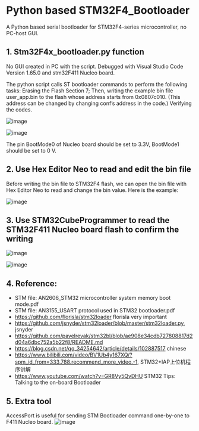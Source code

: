 # Python based STM32F4_Bootloader
 A Python based serial bootloader for STM32F4-series microcontroller, no PC-host GUI.

## 1. Stm32F4x_bootloader.py function
    
No GUI created in PC with the script. Debugged with Visual Studio Code Version 1.65.0 and stm32F411 Nucleo board. 

The python script calls ST bootloader commands to perform the following tasks: 
Erasing the Flash Section 7;
Then, writing the example bin file user_app.bin to the flash whose address starts from 0x0807c010. (This address can be changed by changing conf’s address in the code.) 
Verifying the codes. 

![image](https://github.com/shilianzhao/Python-based-STM32F4-Bootloader/assets/31520270/de87d36c-288b-414b-9758-b036999cc054)

![image](https://github.com/shilianzhao/Python-based-STM32F4-Bootloader/assets/31520270/efe55c0c-12ac-4422-b5ae-3ca0b63dd3ff)

The pin BootMode0 of Nucleo board should be set to 3.3V, BootMode1 should be set to 0 V.

## 2. Use Hex Editor Neo to read and edit the bin file 

Before writing the bin file to STM32F4 flash, we can open the bin file with Hex Editor Neo to read and change the bin value. Here is the example:

![image](https://github.com/shilianzhao/Python-based-STM32F4-Bootloader/assets/31520270/ca64565d-9535-4406-88ff-8f93f8e90861)

## 3.	Use STM32CubeProgrammer to read the STM32F411 Nucleo board flash to confirm the writing

 ![image](https://github.com/shilianzhao/Python-based-STM32F4-Bootloader/assets/31520270/af781af1-5492-4d38-9b75-9284180067bc)

 ![image](https://github.com/shilianzhao/Python-based-STM32F4-Bootloader/assets/31520270/0b5cdf40-08da-4436-b925-ced74f93e4a7)

## 4.	Reference:

* STM file: AN2606_STM32 microcontroller system memory boot mode.pdf
* STM file: AN3155_USART protocol used in STM32 bootloader.pdf
* https://github.com/florisla/stm32loader florisla     very important
* https://github.com/jsnyder/stm32loader/blob/master/stm32loader.py, jsnyder
* https://github.com/pavelrevak/stm32bl/blob/ae908e34cdb727808817d2d04a6dbc752a5b22f8/README.md
* https://blog.csdn.net/qq_34254642/article/details/102887517 chinese  
* https://www.bilibili.com/video/BV1Ub4y167XQ/?spm_id_from=333.788.recommend_more_video.-1, STM32+IAP上位机程序讲解
* https://www.youtube.com/watch?v=GR8Vy5QvDHU STM32 Tips: Talking to the on-board Bootloader

## 5. Extra tool

AccessPort is useful for sending STM Bootloader command one-by-one to F411 Nucleo board.
![image](https://github.com/shilianzhao/Python-based-STM32F4-Bootloader/assets/31520270/498dde6f-2cee-48ec-a310-74352ca56285)



